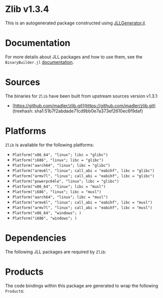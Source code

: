 # Zlib v1.3.4
This is an autogenerated package constructed using [JLLGenerator.jl](https://github.com/JuliaPackaging/BinaryBuilder2.jl/tree/main/JLLGenerator.jl).

# Documentation
For more details about JLL packages and how to use them, see the `BinaryBuilder.jl` [documentation](https://docs.binarybuilder.org/stable/jll/).

# Sources
The binaries for `Zlib` have been built from upstream sources version v1.3.1:

 - [https://github.com/madler/zlib.git](https://github.com/madler/zlib.git) (treehash: sha1:51b7f2abdade71cd9bb0e7a373ef2610ec6f9daf)
# Platforms

`Zlib` is available for the following platforms:

 - `Platform("x86_64", "linux"; libc = "glibc")`
 - `Platform("i686", "linux"; libc = "glibc")`
 - `Platform("aarch64", "linux"; libc = "glibc")`
 - `Platform("armv6l", "linux"; call_abi = "eabihf", libc = "glibc")`
 - `Platform("armv7l", "linux"; call_abi = "eabihf", libc = "glibc")`
 - `Platform("powerpc64le", "linux"; libc = "glibc")`
 - `Platform("x86_64", "linux"; libc = "musl")`
 - `Platform("i686", "linux"; libc = "musl")`
 - `Platform("aarch64", "linux"; libc = "musl")`
 - `Platform("armv6l", "linux"; call_abi = "eabihf", libc = "musl")`
 - `Platform("armv7l", "linux"; call_abi = "eabihf", libc = "musl")`
 - `Platform("x86_64", "windows"; )`
 - `Platform("i686", "windows"; )`
# Dependencies
The following JLL packages are required by `Zlib`:

# Products

The code bindings within this package are generated to wrap the following `Product`s:
<TODO>

